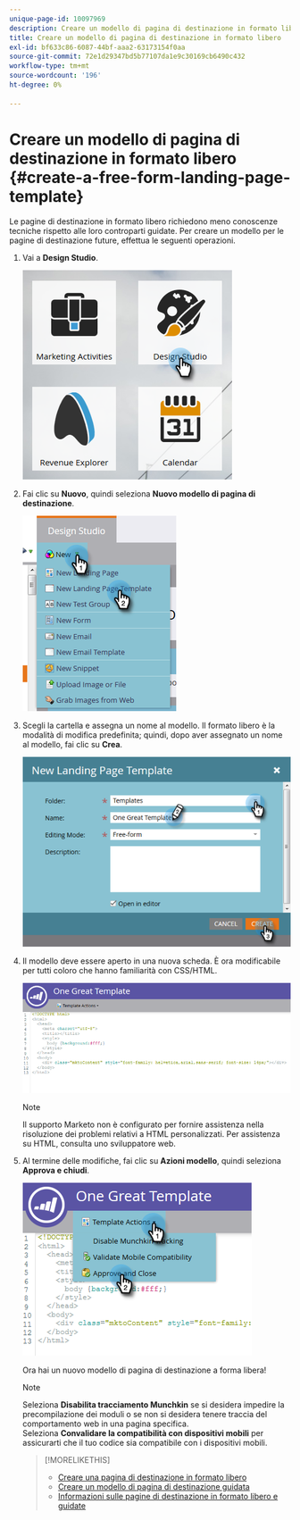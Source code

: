 ```yaml
---
unique-page-id: 10097969
description: Creare un modello di pagina di destinazione in formato libero - Marketo Docs - Documentazione del prodotto
title: Creare un modello di pagina di destinazione in formato libero
exl-id: bf633c86-6087-44bf-aaa2-63173154f0aa
source-git-commit: 72e1d29347bd5b77107da1e9c30169cb6490c432
workflow-type: tm+mt
source-wordcount: '196'
ht-degree: 0%

---
```


# Creare un modello di pagina di destinazione in formato libero {#create-a-free-form-landing-page-template}

Le pagine di destinazione in formato libero richiedono meno conoscenze tecniche rispetto alle loro controparti guidate. Per creare un modello per le pagine di destinazione future, effettua le seguenti operazioni.

1. Vai a **Design Studio**.

   ![](assets/one.png)

1. Fai clic su **Nuovo**, quindi seleziona **Nuovo modello di pagina di destinazione**.

   ![](assets/two.png)

1. Scegli la cartella e assegna un nome al modello. Il formato libero è la modalità di modifica predefinita; quindi, dopo aver assegnato un nome al modello, fai clic su **Crea**.

   ![](assets/three.png)

1. Il modello deve essere aperto in una nuova scheda. È ora modificabile per tutti coloro che hanno familiarità con CSS/HTML.

   ![](assets/four.png)

   >[!NOTE]
   >
   >Il supporto Marketo non è configurato per fornire assistenza nella risoluzione dei problemi relativi a HTML personalizzati. Per assistenza su HTML, consulta uno sviluppatore web.

1. Al termine delle modifiche, fai clic su **Azioni modello**, quindi seleziona **Approva e chiudi**.

   ![](assets/five.png)

   Ora hai un nuovo modello di pagina di destinazione a forma libera!

   >[!NOTE]
   >
   >Seleziona **Disabilita tracciamento Munchkin** se si desidera impedire la precompilazione dei moduli o se non si desidera tenere traccia del comportamento web in una pagina specifica.\
   >Seleziona **Convalidare la compatibilità con dispositivi mobili** per assicurarti che il tuo codice sia compatibile con i dispositivi mobili.

   >[!MORELIKETHIS]
   >
   >* [Creare una pagina di destinazione in formato libero](/help/marketo/product-docs/demand-generation/landing-pages/free-form-landing-pages/create-a-free-form-landing-page.md)
   >* [Creare un modello di pagina di destinazione guidata](/help/marketo/product-docs/demand-generation/landing-pages/landing-page-templates/create-a-guided-landing-page-template.md)
   >* [Informazioni sulle pagine di destinazione in formato libero e guidate](/help/marketo/product-docs/demand-generation/landing-pages/understanding-landing-pages/understanding-free-form-vs-guided-landing-pages.md)

